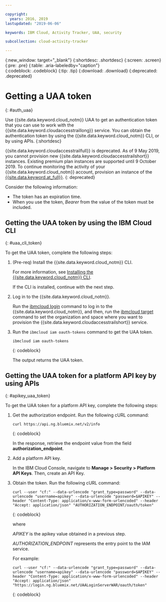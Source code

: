 ```yaml
---

copyright:
  years: 2016, 2019
lastupdated: "2019-06-06"

keywords: IBM Cloud, Activity Tracker, UAA, security

subcollection: cloud-activity-tracker

---
```


{:new_window: target="_blank"}
{:shortdesc: .shortdesc}
{:screen: .screen}
{:pre: .pre}
{:table: .aria-labeledby="caption"}    
{:codeblock: .codeblock}
{:tip: .tip}
{:download: .download}
{:deprecated: .deprecated}


# Getting a UAA token
{: #auth_uaa}

Use {{site.data.keyword.cloud_notm}} UAA to get an authentication token that you can use to work with the {{site.data.keyword.cloudaccesstraillong}} service. You can obtain the authentication token by using the {{site.data.keyword.cloud_notm}} CLI, or by using APIs.
{:shortdesc}

{{site.data.keyword.cloudaccesstrailfull}} is deprecated. As of 9 May 2019, you cannot provision new {{site.data.keyword.cloudaccesstrailshort}} instances. Existing premium plan instances are supported until 9 October 2019. To continue monitoring the activity of your {{site.data.keyword.cloud_notm}} account, provision an instance of the [{{site.data.keyword.at_full}}](/docs/services/Activity-Tracker-with-LogDNA?topic=logdnaat-getting-started#getting-started).
{: deprecated}


Consider the following information:

* The token has an expiration time. 
* When you use the token, *Bearer* from the value of the token must be included.
		
## Getting the UAA token by using the IBM Cloud CLI
{: #uaa_cli_token}

To get the UAA token, complete the following steps:

1. (Pre-req) Install the {{site.data.keyword.cloud_notm}} CLI.

   For more information, see [Installing the {{site.data.keyword.cloud_notm}} CLI](/docs/cli?topic=cloud-cli-ibmcloud-cli#ibmcloud-cli).
   
   If the CLI is installed, continue with the next step.
    
2. Log in to the {{site.data.keyword.cloud_notm}}. 

    Run the [ibmcloud login](/docs/cli/reference/ibmcloud?topic=cloud-cli-ibmcloud_cli#ibmcloud_login) command to log in to the {{site.data.keyword.cloud_notm}}, and then, run the [ibmcloud target](/docs/cli/reference/ibmcloud?topic=cloud-cli-ibmcloud_cli#ibmcloud_target) command to set the organization and space where you want to provision the {{site.data.keyword.cloudaccesstrailshort}} service.
	
3. Run the `ibmcloud iam oauth-tokens` command to get the UAA token.

    ```
	ibmcloud iam oauth-tokens
	```
	{: codeblock}
	
	The output returns the UAA token.


	


## Getting the UAA token for a platform API key by using APIs
{: #apikey_uaa_token}

To get the UAA token for a platform API key, complete the following steps:

1. Get the authorization endpoint. Run the following cURL command:

    ```
    curl https://api.ng.bluemix.net/v2/info
    ```
    {: codeblock}

    In the response, retrieve the endpoint value from the field **authorization_endpoint**.

2. Add a platform API key.

    In the IBM Cloud Console, navigate to **Manage > Security > Platform API Keys**.
    Then, create an API Key.

3. Obtain the token. Run the following cURL command:

    ```
    curl --user "cf:" --data-urlencode "grant_type=password" --data-urlencode "username=apikey" --data-urlencode "password=$APIKEY" --header "Content-Type: application/x-www-form-urlencoded" --header "Accept: application/json" "AUTHORIZATION_ENDPOINT/oauth/token"
    ```
    {: codeblock}

    where 
    
    *APIKEY* is the apikey value obtained in a previous step.
    
    *AUTHORIZATION_ENDPOINT* represents the entry point to the IAM service.

    For example:

    ```
    curl --user "cf:" --data-urlencode "grant_type=password" --data-urlencode "username=apikey" --data-urlencode "password=$APIKEY" --header "Content-Type: application/x-www-form-urlencoded" --header "Accept: application/json" "https://login.ng.bluemix.net/UAALoginServerWAR/oauth/token"
    ```
    {: codeblock}


